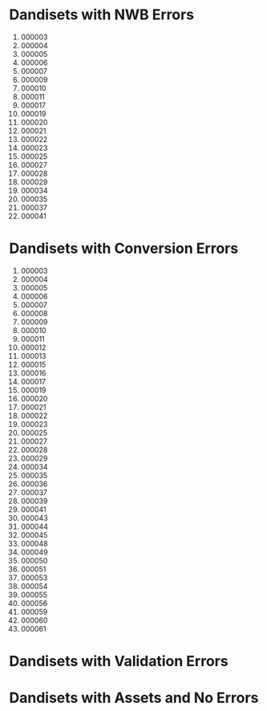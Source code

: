 # Dandisets with NWB Errors
1. 000003
2. 000004
3. 000005
4. 000006
5. 000007
6. 000009
7. 000010
8. 000011
9. 000017
10. 000019
11. 000020
12. 000021
13. 000022
14. 000023
15. 000025
16. 000027
17. 000028
18. 000029
19. 000034
20. 000035
21. 000037
22. 000041

# Dandisets with Conversion Errors
1. 000003
2. 000004
3. 000005
4. 000006
5. 000007
6. 000008
7. 000009
8. 000010
9. 000011
10. 000012
11. 000013
12. 000015
13. 000016
14. 000017
15. 000019
16. 000020
17. 000021
18. 000022
19. 000023
20. 000025
21. 000027
22. 000028
23. 000029
24. 000034
25. 000035
26. 000036
27. 000037
28. 000039
29. 000041
30. 000043
31. 000044
32. 000045
33. 000048
34. 000049
35. 000050
36. 000051
37. 000053
38. 000054
39. 000055
40. 000056
41. 000059
42. 000060
43. 000061

# Dandisets with Validation Errors

# Dandisets with Assets and No Errors
